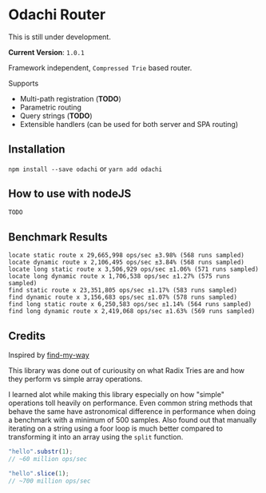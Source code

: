 # Odachi Router

This is still under development.

**Current Version**: ``1.0.1``

Framework independent, ``Compressed Trie`` based router.

Supports

* Multi-path registration (**TODO**)
* Parametric routing
* Query strings (**TODO**)
* Extensible handlers (can be used for both server and SPA routing)


## Installation

``npm install --save odachi`` or ``yarn add odachi``


## How to use with nodeJS

```js
TODO
```
## Benchmark Results
```
locate static route x 29,665,998 ops/sec ±3.98% (568 runs sampled)
locate dynamic route x 2,106,495 ops/sec ±3.84% (568 runs sampled)
locate long static route x 3,506,929 ops/sec ±1.06% (571 runs sampled)
locate long dynamic route x 1,706,538 ops/sec ±1.27% (575 runs sampled)
find static route x 23,351,805 ops/sec ±1.17% (583 runs sampled)
find dynamic route x 3,156,683 ops/sec ±1.07% (578 runs sampled)
find long static route x 6,250,583 ops/sec ±1.14% (564 runs sampled)
find long dynamic route x 2,419,068 ops/sec ±1.63% (569 runs sampled)
```

## Credits
Inspired by [find-my-way](https://github.com/delvedor/find-my-way)

This library was done out of curiousity on what Radix Tries are and how they perform vs simple array operations.

I learned alot while making this library especially on how "simple" operations toll heavily on performance. Even common string methods that behave the same have astronomical difference in performance when doing a benchmark with a minimum of 500 samples. Also found out that manually iterating on a string using a foor loop is much better compared to transforming it into an array using the ``split`` function.

```js
"hello".substr(1);
// ~60 million ops/sec

"hello".slice(1);
// ~700 million ops/sec
```
